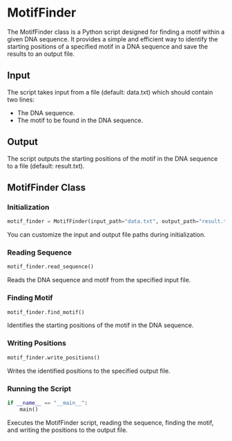 # MotifFinder

The MotifFinder class is a Python script designed for finding a motif within a given DNA sequence. 
It provides a simple and efficient way to identify the starting positions of a specified motif in a DNA sequence and save the results to an output file.

## Input

The script takes input from a file (default: data.txt) which should contain two lines:
- The DNA sequence.
- The motif to be found in the DNA sequence.

## Output

The script outputs the starting positions of the motif in the DNA sequence to a file (default: result.txt).

## MotifFinder Class
### Initialization

```python
motif_finder = MotifFinder(input_path="data.txt", output_path="result.txt")
```

You can customize the input and output file paths during initialization.

### Reading Sequence

```python
motif_finder.read_sequence()
```

Reads the DNA sequence and motif from the specified input file.

### Finding Motif

```python
motif_finder.find_motif()
```

Identifies the starting positions of the motif in the DNA sequence.

### Writing Positions

```python
motif_finder.write_positions()
```

Writes the identified positions to the specified output file.

### Running the Script

```python
if __name__ == "__main__":
    main()
```
Executes the MotifFinder script, reading the sequence, finding the motif, and writing the positions to the output file.
